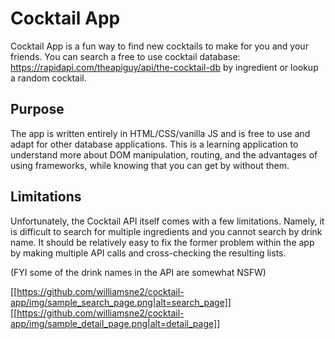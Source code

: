 # Cocktail App

Cocktail App is a fun way to find new cocktails to make for you and your friends. You can search a free to use cocktail database: https://rapidapi.com/theapiguy/api/the-cocktail-db by ingredient or lookup a random cocktail.

## Purpose

The app is written entirely in HTML/CSS/vanilla JS and is free to use and adapt for other database applications. This is a learning application to understand more about DOM manipulation, routing, and the advantages of using frameworks, while knowing that you can get by without them.

## Limitations

Unfortunately, the Cocktail API itself comes with a few limitations. Namely, it is difficult to search for multiple ingredients and you cannot search by drink name. It should be relatively easy to fix the former problem within the app by making multiple API calls and cross-checking the resulting lists.

(FYI some of the drink names in the API are somewhat NSFW)

[[https://github.com/williamsne2/cocktail-app/img/sample_search_page.png|alt=search_page]]
[[https://github.com/williamsne2/cocktail-app/img/sample_detail_page.png|alt=detail_page]]
